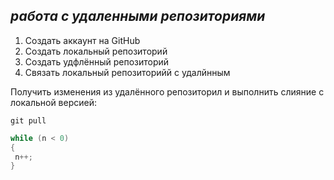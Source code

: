 ## *работа с удаленными репозиториями*
1. Создать аккаунт на GitHub
2. Создать локальный репозиторий
3. Создать удфлённый репозиторий 
4. Связать локальный репозиторийй с удалйнным

Получить изменения из  удалённого репозиторил и выполнить слияние с локальной версией:

```
git pull 
```

```C#
while (n < 0)
{
 n++;
}
```
